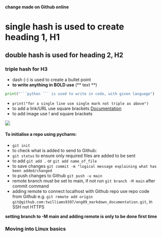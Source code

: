 #### change made on Github online
# single hash is used to create heading 1, H1
## double hash is used for heading 2, H2
### triple hash for H3
- dash (-) is used to create a bullet point
 - **to write anything in BOLD use** (** text **)
```python
print("```python ``` is used to write in code, with given language")
```
- `print("for a single line use single mark not triple as above")`
- to add a link/URL use square brackets
[Documentation](https://github.com/twilliams9397/eng89_markdown_documentation)
- to add image use ! and square brackets

![](https://pbs.twimg.com/profile_images/1206603239791218688/0AwZ0m6W_400x400.jpg)
#### To initialise a repo using pycharm:
- `git init`
- to check what is added to send to Github: 
- `git status` to ensure only required files are added to be sent
- to add `git add .` or `git add name_of_file`
- to save changes `git commit -m "logical message explaining what has been added/changed`
- to push changes to Github `git push -u main`
- remote branch must be set to main, if not run `git branch -M main` after commit command
- adding remote to connect localhost with Github repo use repo code from Github e.g.
`git remote add origin git@github.com:twilliams9397/eng89_markdown_documentation.git`, in SSH not HTTPS

**setting branch to -M main and adding remote is only to be done first time**  

### Moving into Linux basics
